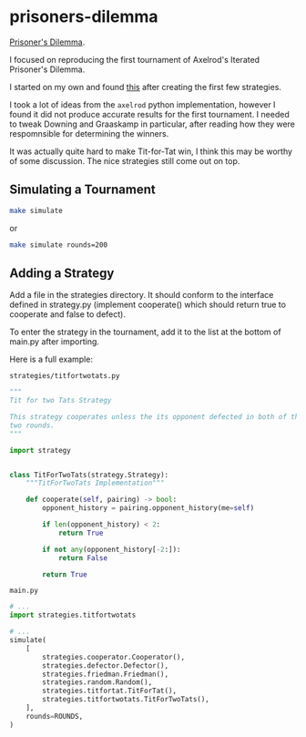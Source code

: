 # prisoners-dilemma

[Prisoner's Dilemma](https://en.wikipedia.org/wiki/Prisoner%27s_dilemma).

I focused on reproducing the first tournament of Axelrod's Iterated Prisoner's
Dilemma.

I started on my own and found
[this](https://github.com/Axelrod-Python/Axelrod/blob/dev/axelrod/strategies/axelrod_first.py)
after creating the first few strategies.

I took a lot of ideas from the `axelrod` python implementation, however I found
it did not produce accurate results for the first tournament. I needed to tweak
Downing and Graaskamp in particular, after reading how they were respomnsible for
determining the winners.

It was actually quite hard to make Tit-for-Tat win, I think this may be worthy of
some discussion. The nice strategies still come out on top.

## Simulating a Tournament

```sh
make simulate
```

or 

```sh
make simulate rounds=200
```

## Adding a Strategy

Add a file in the strategies directory. It should conform to the interface defined in
strategy.py (implement cooperate() which should return true to cooperate and false to defect).

To enter the strategy in the tournament, add it to the list at the bottom of main.py
after importing.

Here is a full example:

`strategies/titfortwotats.py`
```python
"""
Tit for two Tats Strategy

This strategy cooperates unless the its opponent defected in both of the most recent
two rounds.
"""

import strategy


class TitForTwoTats(strategy.Strategy):
    """TitForTwoTats Implementation"""

    def cooperate(self, pairing) -> bool:
        opponent_history = pairing.opponent_history(me=self)

        if len(opponent_history) < 2:
            return True

        if not any(opponent_history[-2:]):
            return False

        return True
```

`main.py`
```python
# ...
import strategies.titfortwotats

# ...
simulate(
    [
        strategies.cooperator.Cooperator(),
        strategies.defector.Defector(),
        strategies.friedman.Friedman(),
        strategies.random.Random(),
        strategies.titfortat.TitForTat(),
        strategies.titfortwotats.TitForTwoTats(),
    ],
    rounds=ROUNDS,
)
```
